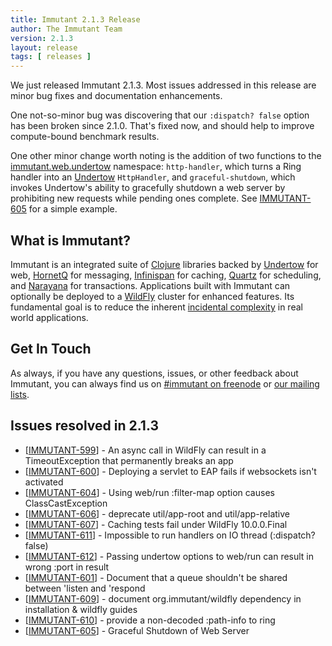 ```yaml
---
title: Immutant 2.1.3 Release
author: The Immutant Team
version: 2.1.3
layout: release
tags: [ releases ]
---
```


We just released Immutant 2.1.3. Most issues addressed in this release
are minor bug fixes and documentation enhancements. 

One not-so-minor bug was discovering that our `:dispatch? false`
option has been broken since 2.1.0. That's fixed now, and should help
to improve compute-bound benchmark results.

One other minor change worth noting is the addition of two functions
to the [immutant.web.undertow] namespace: `http-handler`, which turns
a Ring handler into an [Undertow] `HttpHandler`, and
`graceful-shutdown`, which invokes Undertow's ability to gracefully
shutdown a web server by prohibiting new requests while pending ones
complete. See <a
href='https://issues.jboss.org/browse/IMMUTANT-605'>IMMUTANT-605</a>
for a simple example.

## What is Immutant?

Immutant is an integrated suite of [Clojure](http://clojure.org)
libraries backed by [Undertow] for web, [HornetQ] for messaging,
[Infinispan] for caching, [Quartz] for scheduling, and [Narayana] for
transactions. Applications built with Immutant can optionally be
deployed to a [WildFly] cluster for enhanced features. Its fundamental
goal is to reduce the inherent
[incidental complexity](http://en.wikipedia.org/wiki/Accidental_complexity)
in real world applications.

## Get In Touch

As always, if you have any questions, issues, or other feedback about
Immutant, you can always find us on
[#immutant on freenode](/community/) or
[our mailing lists](/community/mailing_lists).

## Issues resolved in 2.1.3

<ul>
<li>[<a href='https://issues.jboss.org/browse/IMMUTANT-599'>IMMUTANT-599</a>] - An async call in WildFly can result in a TimeoutException that permanently breaks an app</li>
<li>[<a href='https://issues.jboss.org/browse/IMMUTANT-600'>IMMUTANT-600</a>] - Deploying a servlet to EAP fails if websockets isn&#39;t activated</li>
<li>[<a href='https://issues.jboss.org/browse/IMMUTANT-604'>IMMUTANT-604</a>] - Using web/run :filter-map option causes ClassCastException</li>
<li>[<a href='https://issues.jboss.org/browse/IMMUTANT-606'>IMMUTANT-606</a>] - deprecate util/app-root and util/app-relative</li>
<li>[<a href='https://issues.jboss.org/browse/IMMUTANT-607'>IMMUTANT-607</a>] - Caching tests fail under WildFly 10.0.0.Final</li>
<li>[<a href='https://issues.jboss.org/browse/IMMUTANT-611'>IMMUTANT-611</a>] - Impossible to run handlers on IO thread (:dispatch? false)</li>
<li>[<a href='https://issues.jboss.org/browse/IMMUTANT-612'>IMMUTANT-612</a>] - Passing undertow options to web/run can result in wrong :port in result</li>
<li>[<a href='https://issues.jboss.org/browse/IMMUTANT-601'>IMMUTANT-601</a>] - Document that a queue shouldn&#39;t be shared between &#39;listen and &#39;respond</li>
<li>[<a href='https://issues.jboss.org/browse/IMMUTANT-609'>IMMUTANT-609</a>] - document org.immutant/wildfly dependency in installation &amp; wildfly guides</li>
<li>[<a href='https://issues.jboss.org/browse/IMMUTANT-610'>IMMUTANT-610</a>] - provide a non-decoded :path-info to ring</li>
<li>[<a href='https://issues.jboss.org/browse/IMMUTANT-605'>IMMUTANT-605</a>] - Graceful Shutdown of Web Server</li>
</ul>

[WildFly]: http://wildfly.org/
[Infinispan]: http://infinispan.org
[HornetQ]: http://hornetq.org
[Undertow]: http://undertow.io
[Quartz]: http://quartz-scheduler.org/
[Narayana]: http://www.jboss.org/narayana
[Feature Demo]: https://github.com/immutant/feature-demo
[immutant.web.undertow]: /documentation/2.1.3/apidoc/immutant.web.undertow.html
